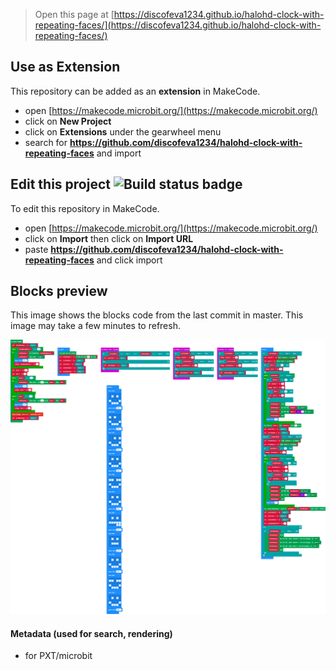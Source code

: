 
> Open this page at [https://discofeva1234.github.io/halohd-clock-with-repeating-faces/](https://discofeva1234.github.io/halohd-clock-with-repeating-faces/)

## Use as Extension

This repository can be added as an **extension** in MakeCode.

* open [https://makecode.microbit.org/](https://makecode.microbit.org/)
* click on **New Project**
* click on **Extensions** under the gearwheel menu
* search for **https://github.com/discofeva1234/halohd-clock-with-repeating-faces** and import

## Edit this project ![Build status badge](https://github.com/discofeva1234/halohd-clock-with-repeating-faces/workflows/MakeCode/badge.svg)

To edit this repository in MakeCode.

* open [https://makecode.microbit.org/](https://makecode.microbit.org/)
* click on **Import** then click on **Import URL**
* paste **https://github.com/discofeva1234/halohd-clock-with-repeating-faces** and click import

## Blocks preview

This image shows the blocks code from the last commit in master.
This image may take a few minutes to refresh.

![A rendered view of the blocks](https://github.com/discofeva1234/halohd-clock-with-repeating-faces/raw/master/.github/makecode/blocks.png)

#### Metadata (used for search, rendering)

* for PXT/microbit
<script src="https://makecode.com/gh-pages-embed.js"></script><script>makeCodeRender("{{ site.makecode.home_url }}", "{{ site.github.owner_name }}/{{ site.github.repository_name }}");</script>
